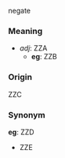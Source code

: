 negate
### Meaning
+ _adj_: ZZA
    + __eg__: ZZB

### Origin

ZZC

### Synonym

__eg__: ZZD

+ ZZE


